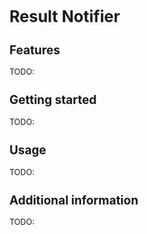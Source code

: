# Result Notifier

## Features

TODO: 

## Getting started

TODO: 

## Usage

TODO: 

## Additional information

TODO: 
